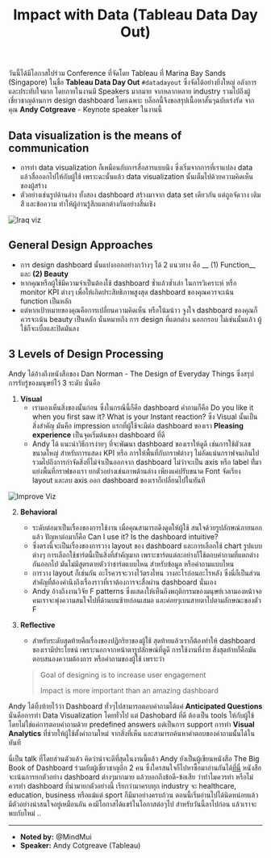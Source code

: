 ﻿---
layout: post
title: Impact with Data (Tableau Data Day Out)
---

วันนี้ได้มีโอกาสไปร่วม Conference ที่จัดโดย Tableau ที่ Marina Bay Sands (Singapore) ในชื่อ __Tableau Data Day Out__ `#datadayout`  ซึ่งจัดได้อย่างยิ่งใหญ่ อลังการ และประทับใจมาก โดยภายในงานมี Speakers มากมาย จากหลากหลาย industry รวมไปถึงผู้เชี่ยวชาญด้านการ design dashboard โดยเฉพาะ 
บล็อกนี้จึงขอสรุปเนื้อหาสั้นๆฉบับเร่งรัด จากคุณ __Andy Cotgreave__ - Keynote speaker ในงานนี้


Data visualization is the means of communication
------
- การทำ data visualization ก็เหมือนกับการสื่อสารแบบนึง ซึ่งเริ่มจากการที่เราแปลง data แล้วสื่อออกไปให้กับผู้ใช้ เพราะฉะนั้นแล้ว data visualization นั้นเต็มไปด้วยความคิดเห็นของผู้สร้าง
- ตัวอย่างเช่นรูปด้านล่าง ทั้งสอง dashboard สร้างมาจาก data set เดียวกัน แต่ถูกจัดวาง เติมสี และข้อความ ทำให้ผู้อ่านรู้สึกแตกต่างกันอย่างสิ้นเชิง

![Iraq viz](http://mind.in.th/blog/images/tableau1.jpg)


General Design Approaches
-----------------
- การ design dashboard นั้นแบ่งออกอย่างกว้างๆ ได้ 2 แนวทาง คือ __ (1) Function__ และ __(2) Beauty__
- หากคุณหรือผู้ใช้มีความจำเป็นต้องใช้ dashboard ซ้ำแล้วซ้ำเล่า ในการวิเคราะห์ หรือ monitor KPI ต่างๆ เพื่อให้เกิดประสิทธิภาพสูงสุด dashboard ของคุณควรจะเน้น function เป็นหลัก
- แต่หากเป้าหมายของคุณคือการเปลี่ยนความคิดเห็น หรือโน้มน้าว จูงใจ dashboard ของคุณก็ควรจะเน้น beauty เป็นหลัก นั่นหมายถึง การ design ที่แตกต่าง นอกกรอบ ไม่เช่นนั้นแล้ว ผู้ใช้ก็จะเบื่อและปิดมันลง

3 Levels of Design Processing 
-----------------
Andy ได้อ้างถึงหนังสือของ Dan Norman - The Design of Everyday Things ซึ่งสรุปการรับรู้ของมนุษย์ไว้ 3 ระดับ นั่นคือ

1. __Visual__ 
	- เรามองเห็นสิ่งของนั้นก่อน ซึ่งในกรณีนี้ก็คือ dashboard คำถามก็คือ Do you like it when you first saw it? What is your Instant reaction? ซึ่ง Visual นั้นเป็นสิ่งสำคัญ มันคือ impression แรกที่ผู้ใช้จะมีต่อ dashboard ของเรา __Pleasing experience__ เป็นจุดเริ่มต้นของ dashboard ที่ดี 
	- Andy ได้ แนะนำวิธีการง่ายๆ ที่จะพัฒนา dashboard ของเราให้ดูดี เช่นการใช้ตัวเลขขนาดใหญ่ สำหรับการแสดง KPI หรือ การให้พื้นที่กับกราฟต่างๆ ไม่อัดแน่นกราฟจนเกินไป รวมไปถึงการกำจัดสิ่งที่ไม่จำเป็นออกจาก dashboard ไม่ว่าจะเป็น axis หรือ label ที่่มาแย่งพื้นที่กราฟของเรา ยกตัวอย่างเช่นภาพด้านล่าง เพียงแค่ปรับขนาด Font จัดเรียง layout และลบ axis ออก dashboard ของเราก็เปลี่ยนไปในทันที 

![Improve Viz](http://mind.in.th/blog/images/tableau2.jpg)

	
2. __Behavioral__
	- ระดับต่อมาเป็นเรื่องของการใช้งาน เมื่อคุณสามารถดึงดูดให้ผู้ใช้ สนใจด้วยรูปลักษณ์ภายนอกแล้ว ปัญหาต่อมาก็คือ Can I use it? Is the dashboard intuitive?
	- ซึ่งตรงนี้จะเป็นเรื่องของการวาง layout ของ dashboard และการเลือกใช้ chart รูปแบบต่างๆ การเลือกใช้ชาร์ตนี้เป็นสิ่งที่สำคัญมาก เพราะชาร์ตแต่ละอย่างก็ใช้ตอบคำถามที่แตกต่างกันออกไป มันไม่มีสูตรตายตัวว่าชาร์ตแบบไหน สำหรับข้อมูล หรือคำถามแบบไหน
	- การวาง layout ก็เช่นกัน อะไรควรจะวางไว้ตรงไหน วางอะไรก่อนอะไรหลัง ซึ่งนี่ก็เป็นส่วนสำคัญที่ต้องคำนึงถึงเรื่องราวที่เราต้องการจะสื่อผ่าน dashboard นั่นเอง
	- Andy อ้างถึงงานวิจัย F patterns ซึ่งแสดงให้เห็นถึงพฤติกรรมของมนุษย์เวลามองหน้าจอ คนเราจะพุ่งความสนใจไปที่ด้านบนซ้ายก่อนเสมอ และค่อยๆเบนสายตาไปตามลักษณะของตัว F

3. __Reflective__ 
	- สำหรับระดับสุดท้ายคือเรื่องของปฏิกริยาของผู้ใช้ สุดท้ายแล้วเราก็ต้องทำให้ dashboard ของเรามีประโยชน์ เพราะนอกจากหน้าตารูปลักษณ์ที่ดูดี การใช้งานที่ง่าย สิ่งสุดท้ายก็คือมันตอบสนองความต้องการ หรือคำถามของผู้ใช้ เพราะว่า
	> Goal of designing is to increase user engagement
	> 
	> Impact is more important than an amazing dashboard

Andy ได้ทิ้งท้ายไว้ว่า Dashboard ทั่วๆไปสามารถตอบคำถามได้แค่ __Anticipated Questions__ นั่นคือการทำ Data Visualization โดยทั่วไป แต่ Dashobard ที่ดี ต้องเป็น tools ให้กับผู้ใช้ โดยไม่ใช่แค่การตอบคำถามด้วย predefined answers แต่เป็นการ support การทำ __Visual Analytics__ ที่ช่วยให้ผู้ใช้ตั้งคำถามใหม่ จากสิ่งที่เห็น และสามารถค้นหาคำตอบของคำถามนั้นได้ในทันที

นี่เป็น talk ที่โดยส่วนตัวแล้ว คิดว่าน่าจะดีที่สุดในงานนี้แล้ว Andy ยังเป็นผู้เขียนหนังสือ The Big Book of Dashboard ร่วมกับผู้เชี่ยวชาญอีก 2 คน ซึ่งใครสนใจก็ไปหาซื้อมาอ่านกันได้[ที่นี่](http://www.bigbookofdashboards.com) หนังสือจะเน้นการยกตัวอย่าง dashboard ต่างๆมากมาย แล้วบอกถึงข้อดี-ข้อเสีย ว่าทำไมควรทำ หรือไม่ควรทำ dashboard ที่นำมายกตัวอย่างนี้ เรียกว่ามาครบทุก industry จะ healthcare, education, business หรือแม้แต่ sport ก็มีมาอย่างครบถ้วน ตอนนี้เริ่มอ่านไปได้นิดหน่อยแล้ว มีตัวอย่างน่าสนใจอยู่เหมือนกัน คงมีโอกาสได้แชร์ในโอกาสต่อๆไป สำหรับวันนี้ลาไปก่อน แล้วเราจะพบกับใหม่ ..


----
* __Noted by:__ @MindMui
* __Speaker:__  Andy Cotgreave (Tableau)
